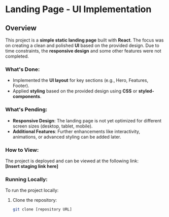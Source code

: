 # Landing Page - UI Implementation

## Overview

This project is a **simple static landing page** built with **React**. The focus was on creating a clean and polished **UI** based on the provided design. Due to time constraints, the **responsive design** and some other features were not completed.

### What's Done:
- Implemented the **UI layout** for key sections (e.g., Hero, Features, Footer).
- Applied **styling** based on the provided design using **CSS** or **styled-components**.

### What's Pending:
- **Responsive Design**: The landing page is not yet optimized for different screen sizes (desktop, tablet, mobile).
- **Additional Features**: Further enhancements like interactivity, animations, or advanced styling can be added later.

### How to View:
The project is deployed and can be viewed at the following link:  
**[Insert staging link here]**

### Running Locally:
To run the project locally:

1. Clone the repository:
   ```bash
   git clone [repository URL]

